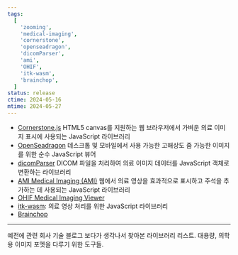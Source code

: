 ```yaml
---
tags:
  [
    'zooming',
    'medical-imaging',
    'cornerstone',
    'openseadragon',
    'dicomParser',
    'ami',
    'OHIF',
    'itk-wasm',
    'brainchop',
  ]
status: release
ctime: 2024-05-16
mtime: 2024-05-27
---
```


- [Cornerstone.js](https://github.com/cornerstonejs/cornerstone) HTML5 canvas를 지원하는 웹 브라우저에서 가벼운 의료 이미지 표시에 사용되는 JavaScript 라이브러리
- [OpenSeadragon](https://github.com/openseadragon/openseadragon) 데스크톱 및 모바일에서 사용 가능한 고해상도 줌 가능한 이미지를 위한 순수 JavaScript 뷰어
- [dicomParser](https://github.com/cornerstonejs/dicomParser) DICOM 파일을 처리하여 의료 이미지 데이터를 JavaScript 객체로 변환하는 라이브러리
- [AMI Medical Imaging (AMI)](https://github.com/FNNDSC/ami) 웹에서 의료 영상을 효과적으로 표시하고 주석을 추가하는 데 사용되는 JavaScript 라이브러리
- [OHIF Medical Imaging Viewer](https://github.com/OHIF/Viewers)
- [itk-wasm](https://github.com/InsightSoftwareConsortium/itk-wasm): 의료 영상 처리를 위한 JavaScript 라이브러리
- [Brainchop](https://github.com/neuroneural/brainchop)

---

예전에 관련 회사 기술 블로그 보다가 생각나서 찾아본 라이브러리 리스트. 대용량, 의학용 이미지 포멧을 다루기 위한 도구들.
